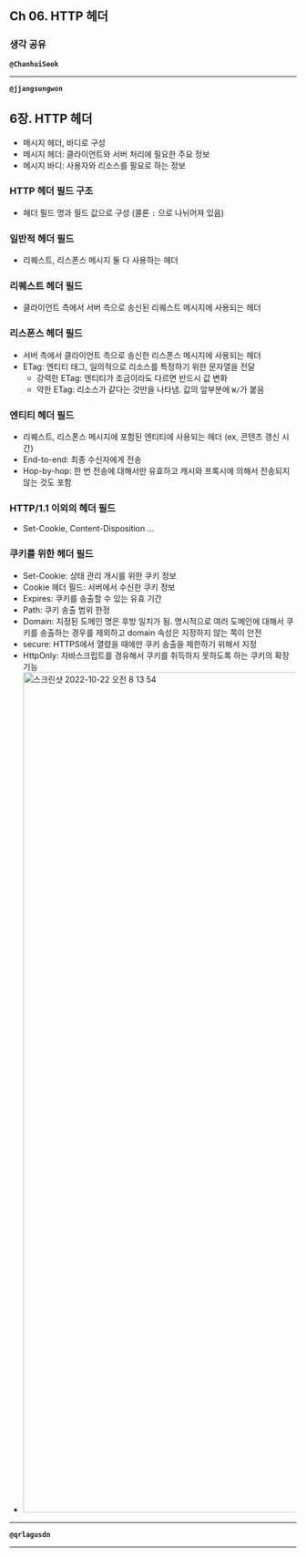 ## **Ch 06. HTTP 헤더**

### **생각 공유**

**`@ChanhuiSeok`**

---

**`@jjangsungwon`** 
## 6장. HTTP 헤더
- 메시지 헤더, 바디로 구성
- 메시지 헤더: 클라이언트와 서버 처리에 필요한 주요 정보
- 메시지 바디: 사용자와 리소스를 필요로 하는 정보

### HTTP 헤더 필드 구조
- 헤더 필드 명과 필드 값으로 구성 (콜론 `:` 으로 나뉘어져 있음)

### 일반적 헤더 필드
- 리퀘스트, 리스폰스 메시지 둘 다 사용하는 헤더

### 리퀘스트 헤더 필드
- 클라이언트 측에서 서버 측으로 송신된 리퀘스트 메시지에 사용되는 헤더

### 리스폰스 헤더 필드
- 서버 측에서 클라이언트 측으로 송신한 리스폰스 메시지에 사용되는 헤더
- ETag: 엔티티 태그, 일의적으로 리소스를 특정하기 위한 문자열을 전달
  - 강력한 ETag: 엔티티가 조금이라도 다르면 반드시 값 변화
  - 약한 ETag: 리소스가 같다는 것만을 나타냄. 값의 앞부분에 `W/`가 붙음 

### 엔티티 헤더 필드
- 리퀘스트, 리스폰스 메시지에 포함된 엔티티에 사용되는 헤더 (ex, 콘텐츠 갱신 시간)
- End-to-end: 최종 수신자에게 전송
- Hop-by-hop: 한 번 전송에 대해서만 유효하고 캐시와 프록시에 의해서 전송되지 않는 것도 포함

### HTTP/1.1 이외의 헤더 필드
- Set-Cookie, Content-Disposition ...

### 쿠키를 위한 헤더 필드
- Set-Cookie: 상태 관리 개시를 위한 쿠키 정보
- Cookie 헤더 필드: 서버에서 수신한 쿠키 정보
- Expires: 쿠키를 송출할 수 있는 유효 기간
- Path: 쿠키 송출 범위 한정
- Domain: 지정된 도메인 명은 후방 일치가 됨. 명시적으로 여러 도메인에 대해서 쿠키를 송출하는 경우를 제외하고 domain 속성은 지정하지 않는 쪽이 안전
- secure: HTTPS에서 열렸을 때에만 쿠키 송출을 제한하기 위해서 지정
- HttpOnly: 자바스크립트를 경유해서 쿠키를 취득하지 못하도록 하는 쿠키의 확장 기능
- <img width="1475" alt="스크린샷 2022-10-22 오전 8 13 54" src="https://user-images.githubusercontent.com/41226054/197303783-c9b3178d-6798-4ef3-aadf-9e3e8b6f65a4.png">
---

**`@qrlagusdn`** 

---
